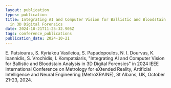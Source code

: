 ```yaml
---
layout: publication
types: publication
title: Integrating AI and Computer Vision for Ballistic and Bloodstain Analysis
  in 3D Digital Forensics
date: 2024-10-21T11:25:32.905Z
tags: conference_publications
publication_date: 2024-10-21
---
```

E. Patsiouras, S. Kyriakou Vasileiou, S. Papadopoulos, N. I. Dourvas, K. Ioannidis, S. Vrochidis, I. Kompatsiaris, "Integrating AI and Computer Vision for Ballistic and Bloodstain Analysis in 3D Digital Forensics" in 2024 IEEE International Conference on Metrology for eXtended Reality, Artificial Intelligence and Neural Engineering  (MetroXRAINE), St Albans, UK, October 21-23, 2024.
